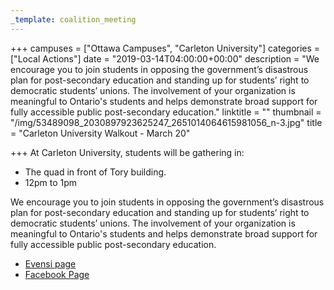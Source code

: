```yaml
---
_template: coalition_meeting
---
```



+++
campuses = ["Ottawa Campuses", "Carleton University"]
categories = ["Local Actions"]
date = "2019-03-14T04:00:00+00:00"
description = "We encourage you to join students in opposing the government’s disastrous plan for post-secondary education and standing up for students’ right to democratic students’ unions. The involvement of your organization is meaningful to Ontario's students and helps demonstrate broad support for fully accessible public post-secondary education."
linktitle = ""
thumbnail = "/img/53489098_2030897923625247_2651014064615981056_n-3.jpg"
title = "Carleton University Walkout - March 20"

+++
At Carleton University, students will be gathering in:

* The quad in front of Tory building.
* 12pm to 1pm

We encourage you to join students in opposing the government’s disastrous plan for post-secondary education and standing up for students’ right to democratic students’ unions. The involvement of your organization is meaningful to Ontario's students and helps demonstrate broad support for fully accessible public post-secondary education.

* [Evensi page](https://www.evensi.ca/carleton-university-student-walk-centre-atrium/297688790)
* [Facebook Page](https://www.facebook.com/events/319588745365978/)
